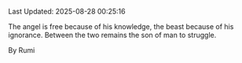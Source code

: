 Last Updated: 2025-08-28 00:25:16

The angel is free because of his knowledge, the beast because of his ignorance. Between the two remains the son of man to struggle.

By Rumi